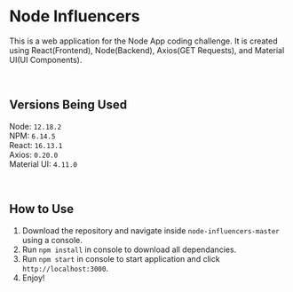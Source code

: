 # Node Influencers
This is a web application for the Node App coding challenge. It is created using React(Frontend), Node(Backend), Axios(GET Requests), and Material UI(UI Components).

<br />

## Versions Being Used
Node: ``12.18.2``
<br />
NPM: ``6.14.5``
<br />
React: ``16.13.1``
<br />
Axios: ``0.20.0``
<br />
Material UI: ``4.11.0``

<br />

## How to Use
1) Download the repository and navigate inside ``node-influencers-master`` using a console.
2) Run ``npm install`` in console to download all dependancies.
3) Run ``npm start`` in console to start application and click ``http://localhost:3000``.
4) Enjoy!
